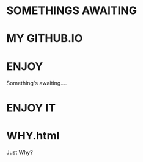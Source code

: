 # SOMETHINGS AWAITING
# MY GITHUB.IO
# ENJOY
Something's awaiting....
# ENJOY IT
# WHY.html
Just Why?
